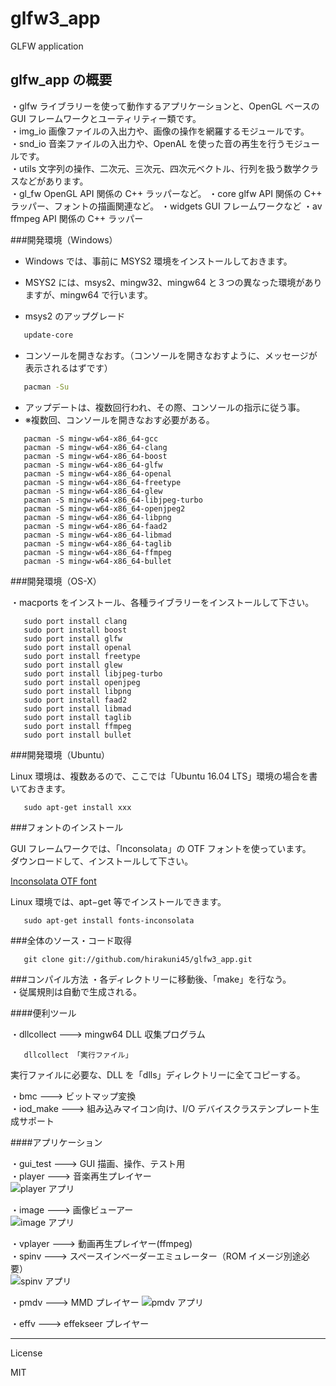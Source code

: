 glfw3_app
=========

GLFW application

## glfw_app の概要

・glfw ライブラリーを使って動作するアプリケーションと、OpenGL ベースの GUI フレームワークとユーティリティー類です。  
・img_io 画像ファイルの入出力や、画像の操作を網羅するモジュールです。  
・snd_io 音楽ファイルの入出力や、OpenAL を使った音の再生を行うモジュールです。  
・utils 文字列の操作、二次元、三次元、四次元ベクトル、行列を扱う数学クラスなどがあります。  
・gl_fw OpenGL API 関係の C++ ラッパーなど。
・core glfw API 関係の C++ ラッパー、フォントの描画関連など。
・widgets GUI フレームワークなど
・av ffmpeg API 関係の C++ ラッパー
   
###開発環境（Windows）
   
 - Windows では、事前に MSYS2 環境をインストールしておきます。
 - MSYS2 には、msys2、mingw32、mingw64 と３つの異なった環境がありますが、mingw64 で行います。 
   
 - msys2 のアップグレード

```sh
   update-core
```

 - コンソールを開きなおす。（コンソールを開きなおすように、メッセージが表示されるはずです）

```sh
   pacman -Su
```
 - アップデートは、複数回行われ、その際、コンソールの指示に従う事。
 - ※複数回、コンソールを開きなおす必要がある。

```
   pacman -S mingw-w64-x86_64-gcc
   pacman -S mingw-w64-x86_64-clang
   pacman -S mingw-w64-x86_64-boost   
   pacman -S mingw-w64-x86_64-glfw
   pacman -S mingw-w64-x86_64-openal
   pacman -S mingw-w64-x86_64-freetype
   pacman -S mingw-w64-x86_64-glew
   pacman -S mingw-w64-x86_64-libjpeg-turbo
   pacman -S mingw-w64-x86_64-openjpeg2
   pacman -S mingw-w64-x86_64-libpng
   pacman -S mingw-w64-x86_64-faad2
   pacman -S mingw-w64-x86_64-libmad
   pacman -S mingw-w64-x86_64-taglib
   pacman -S mingw-w64-x86_64-ffmpeg
   pacman -S mingw-w64-x86_64-bullet
```
   
###開発環境（OS-X）

・macports をインストール、各種ライブラリーをインストールして下さい。  
   
```
   sudo port install clang
   sudo port install boost
   sudo port install glfw
   sudo port install openal
   sudo port install freetype
   sudo port install glew
   sudo port install libjpeg-turbo
   sudo port install openjpeg
   sudo port install libpng
   sudo port install faad2
   sudo port install libmad
   sudo port install taglib
   sudo port install ffmpeg
   sudo port install bullet
```
   
###開発環境（Ubuntu）

Linux 環境は、複数あるので、ここでは「Ubuntu 16.04 LTS」環境の場合を書いておきます。
```
   sudo apt-get install xxx
```
   
###フォントのインストール

GUI フレームワークでは、「Inconsolata」の OTF フォントを使っています。   
ダウンロードして、インストールして下さい。
   
<a href="http://levien.com/type/myfonts/inconsolata.html" target="_blank">Inconsolata OTF font</a>   
   
Linux 環境では、apt−get 等でインストールできます。
```
   sudo apt-get install fonts-inconsolata
```
   
###全体のソース・コード取得
```
   git clone git://github.com/hirakuni45/glfw3_app.git
```

###コンパイル方法
・各ディレクトリーに移動後、「make」を行なう。   
・従属規則は自動で生成される。   

####便利ツール   

・dllcollect  --->  mingw64 DLL 収集プログラム   
```
   dllcollect 「実行ファイル」 
```
実行ファイルに必要な、DLL を「dlls」ディレクトリーに全てコピーする。   
   
・bmc  --->  ビットマップ変換   
・iod_make  --->  組み込みマイコン向け、I/O デバイスクラステンプレート生成サポート   

####アプリケーション   

・gui_test  --->  GUI 描画、操作、テスト用   
・player  --->  音楽再生プレイヤー   
![player アプリ](player.png)   
   
・image  --->  画像ビューアー   
![image アプリ](image.png)        
   
・vplayer  --->  動画再生プレイヤー(ffmpeg)   
・spinv  --->  スペースインベーダーエミュレーター（ROM イメージ別途必要）   
![spinv アプリ](spinv.png)   
   
・pmdv  --->  MMD プレイヤー 
![pmdv アプリ](pmdv.png)     
   
・effv  --->  effekseer プレイヤー   

---
License

MIT
